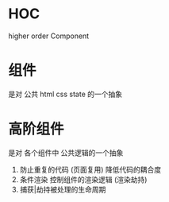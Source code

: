 # HOC
higher order Component 

# 组件
是对 公共 html css state 的一个抽象

# 高阶组件
是对 各个组件中 公共逻辑的一个抽象 
1. 防止重复的代码 (页面复用) 降低代码的耦合度
2. 条件渲染 控制组件的渲染逻辑 (渲染劫持)
3. 捕获|劫持被处理的生命周期

